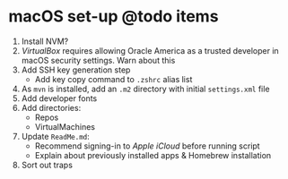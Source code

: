 # macOS set-up @todo items

1. Install NVM?
2. _VirtualBox_ requires allowing Oracle America as a trusted developer in macOS security settings. Warn about this
3. Add SSH key generation step
    - Add key copy command to `.zshrc` alias list
4. As `mvn` is installed, add an `.m2` directory with initial `settings.xml` file
5. Add developer fonts
6. Add directories:
    - Repos
    - VirtualMachines
7. Update `ReadMe.md`:
    - Recommend signing-in to _Apple iCloud_ before running script
    - Explain about previously installed apps & Homebrew installation
8. Sort out traps

